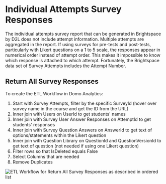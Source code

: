 # Individual Attempts Survey Responses

The individual attempts survey report that can be generated in Brightspace by D2L does not include attempt information. Multiple attempts are aggregated in the report. If using surveys for pre-tests and post-tests, particularly with Likert questions on a 1 to 5 scale, the responses appear in numerical order instead of attempt order. This makes it impossible to know which response is attached to which attempt. Fortunately, the Brightspace data set of Survey Attempts includes the Attempt Number.

## Return All Survey Responses

To create the ETL Workflow in Domo Analytics: 

1. Start with Survey Attempts, filter by the specific SurveyId (hover over survey name in the course and get the ID from the URL)
2. Inner join with Users on UserId to get students' names
3. Inner join with Survey User Answer Responses on AttemptId to get students' responses
4. Inner join with Survey Question Answers on AnswerId to get text of options/statements within the Likert question
5. Inner join with Question Library on QuestionId and QuestionVersionId to get text of question (not needed if using one Likert question)
6. Filter rows so that IsDeleted equals False
7. Select Columns that are needed
8. Remove Duplicates
  
![ETL Workflow for Return All Survey Responses as described in ordered list](https://jenniferlynnwagner.com/img/etl/domo-etl-survey.png)
